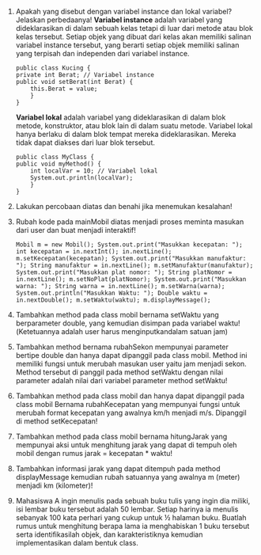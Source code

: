 1.  Apakah yang disebut dengan variabel instance dan lokal variabel? Jelaskan perbedaanya!
    **Variabel instance** adalah variabel yang dideklarasikan di dalam sebuah kelas tetapi di luar dari metode atau blok kelas tersebut. Setiap objek yang dibuat dari kelas akan memiliki salinan variabel instance tersebut, yang berarti setiap objek memiliki salinan yang terpisah dan independen dari variabel instance.

        public class Kucing {
        private int Berat; // Variabel instance
        public void setBerat(int Berat) {
            this.Berat = value;
            }
        }

    **Variabel lokal** adalah variabel yang dideklarasikan di dalam blok metode, konstruktor, atau blok lain di dalam suatu metode. Variabel lokal hanya berlaku di dalam blok tempat mereka dideklarasikan. Mereka tidak dapat diakses dari luar blok tersebut.

        public class MyClass {
        public void myMethod() {
            int localVar = 10; // Variabel lokal
            System.out.println(localVar);
            }
        }

2.  Lakukan percobaan diatas dan benahi jika menemukan kesalahan!
3.  Rubah kode pada mainMobil diatas menjadi proses meminta masukan dari user dan buat menjadi interaktif!

    `Mobil m = new Mobil();
    System.out.print("Masukkan kecepatan: ");
    int kecepatan = in.nextInt();
    in.nextLine();
    m.setKecepatan(kecepatan);
    System.out.print("Masukkan manufaktur: ");
    String manufaktur = in.nextLine();
    m.setManufaktur(manufaktur);
    System.out.print("Masukkan plat nomor: ");
    String platNomor = in.nextLine();
    m.setNoPlat(platNomor);
    System.out.print("Masukkan warna: ");
    String warna = in.nextLine();
    m.setWarna(warna);
    System.out.println("Masukkan Waktu: ");
    Double waktu = in.nextDouble();
    m.setWaktu(waktu);
    m.displayMessage();`

4.  Tambahkan method pada class mobil bernama setWaktu yang berparameter double, yang kemudian disimpan pada variabel waktu!(Ketetuannya adalah user harus menginputkandalam satuan jam)
5.  Tambahkan method bernama rubahSekon mempunyai parameter bertipe double dan hanya dapat dipanggil pada class mobil. Method ini memiliki fungsi untuk merubah masukan user yaitu jam menjadi sekon. Method tersebut di panggil pada method setWaktu dengan nilai parameter adalah nilai dari variabel parameter method setWaktu!
6.  Tambahkan method pada class mobil dan hanya dapat dipanggil pada class mobil Bernama rubahKecepatan yang mempunyai fungsi untuk merubah format kecepatan yang awalnya km/h menjadi m/s. Dipanggil di method setKecepatan!
7.  Tambahkan method pada class mobil bernama hitungJarak yang mempunyai aksi untuk menghitung jarak yang dapat di tempuh oleh mobil dengan rumus jarak = kecepatan \* waktu!
8.  Tambahkan informasi jarak yang dapat ditempuh pada method displayMessage kemudian rubah satuannya yang awalnya m (meter) menjadi km (kilometer)!
9.  Mahasiswa A ingin menulis pada sebuah buku tulis yang ingin dia miliki, isi lembar buku tersebut adalah 50 lembar. Setiap harinya ia menulis sebanyak 100 kata perhari yang cukup untuk ½ halaman buku. Buatlah rumus untuk menghitung berapa lama ia menghabiskan 1 buku tersebut serta identifikasilah objek, dan karakteristiknya kemudian implementasikan dalam bentuk class.

